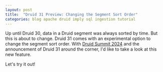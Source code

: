 ```yaml
---
layout: post
title:  "Druid 31 Preview: Changing the Segment Sort Order"
categories: blog apache druid imply sql ingestion tutorial
---
```


Up until Druid 30, data in a Druid segment was always sorted by time. But this is about to change. Druid 31 comes with an experimental option to change the segment sort order. With [Druid Summit 2024](https://druidsummit.org/) and the announcement of Druid 31 around the corner, I'd like to take a look at this new feature.

Let's try it out!

